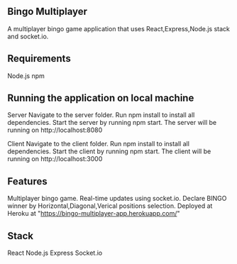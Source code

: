 ## Bingo Multiplayer
A multiplayer bingo game application that uses React,Express,Node.js stack and socket.io.

## Requirements
Node.js
npm

## Running the application on local machine

Server
Navigate to the server folder.
Run npm install to install all dependencies.
Start the server by running npm start.
The server will be running on http://localhost:8080

Client 
Navigate to the client folder.
Run npm install to install all dependencies.
Start the client by running npm start.
The client will be running on http://localhost:3000

## Features
Multiplayer bingo game.
Real-time updates using socket.io.
Declare BINGO winner by Horizontal,Diagonal,Verical positions selection.
Deployed at Heroku  at "https://bingo-multiplayer-app.herokuapp.com/"

## Stack
React
Node.js
Express
Socket.io




